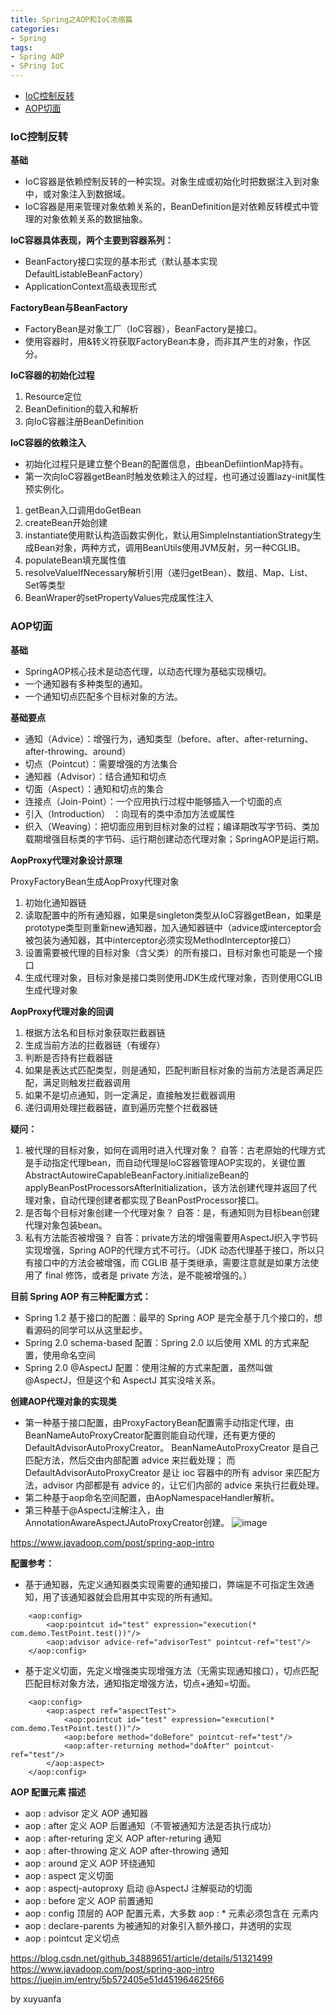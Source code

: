 ```yaml
---
title: Spring之AOP和IoC浓缩篇
categories:
- Spring
tags:
- Spring AOP
- SPring IoC
---
```




- [IoC控制反转](##1)
- [AOP切面](##2)
<!--more-->

<span id="#1"></span>
### **IoC控制反转**

**基础**

- IoC容器是依赖控制反转的一种实现。对象生成或初始化时把数据注入到对象中，或对象注入到数据域。
- IoC容器是用来管理对象依赖关系的，BeanDefinition是对依赖反转模式中管理的对象依赖关系的数据抽象。


**IoC容器具体表现，两个主要到容器系列：**
- BeanFactory接口实现的基本形式（默认基本实现DefaultListableBeanFactory）
- ApplicationContext高级表现形式


**FactoryBean与BeanFactory**

- FactoryBean是对象工厂（IoC容器），BeanFactory是接口。
- 使用容器时，用&转义符获取FactoryBean本身，而非其产生的对象，作区分。


**IoC容器的初始化过程**

1. Resource定位
2. BeanDefinition的载入和解析
3. 向IoC容器注册BeanDefinition


**IoC容器的依赖注入**

- 初始化过程只是建立整个Bean的配置信息，由beanDefiintionMap持有。
- 第一次向IoC容器getBean时触发依赖注入的过程，也可通过设置lazy-init属性预实例化。

1. getBean入口调用doGetBean
2. createBean开始创建
3. instantiate使用默认构造函数实例化，默认用SimpleInstantiationStrategy生成Bean对象，两种方式，调用BeanUtils使用JVM反射，另一种CGLIB。
4. populateBean填充属性值
5. resolveValueIfNecessary解析引用（递归getBean）、数组、Map、List、Set等类型
6. BeanWraper的setPropertyValues完成属性注入




<span id="#2"></span>
### **AOP切面**
**基础**

- SpringAOP核心技术是动态代理，以动态代理为基础实现横切。
- 一个通知器有多种类型的通知。
- 一个通知切点匹配多个目标对象的方法。


**基础要点**

- 通知（Advice）：增强行为，通知类型（before、after、after-returning、after-throwing、around）
- 切点（Pointcut）：需要增强的方法集合
- 通知器（Advisor）：结合通知和切点
- 切面（Aspect）：通知和切点的集合
- 连接点（Join-Point）：一个应用执行过程中能够插入一个切面的点
- 引入（Introduction） ：向现有的类中添加方法或属性
- 织入（Weaving）：把切面应用到目标对象的过程；编译期改写字节码、类加载期增强目标类的字节码、运行期创建动态代理对象；SpringAOP是运行期。


**AopProxy代理对象设计原理**

ProxyFactoryBean生成AopProxy代理对象

1. 初始化通知器链
2. 读取配置中的所有通知器，如果是singleton类型从IoC容器getBean，如果是prototype类型则重新new通知器，加入通知器链中（advice或interceptor会被包装为通知器，其中interceptor必须实现MethodInterceptor接口）
3. 设置需要被代理的目标对象（含父类）的所有接口，目标对象也可能是一个接口
4. 生成代理对象，目标对象是接口类则使用JDK生成代理对象，否则使用CGLIB生成代理对象


**AopProxy代理对象的回调**
1. 根据方法名和目标对象获取拦截器链
2. 生成当前方法的拦截器链（有缓存）
3. 判断是否持有拦截器链
4. 如果是表达式匹配类型，则是通知，匹配判断目标对象的当前方法是否满足匹配，满足则触发拦截器调用
5. 如果不是切点通知，则一定满足，直接触发拦截器调用
6. 递归调用处理拦截器链，直到遍历完整个拦截器链


**疑问：**
1. 被代理的目标对象，如何在调用时进入代理对象？
自答：古老原始的代理方式是手动指定代理bean，而自动代理是IoC容器管理AOP实现的，关键位置AbstractAutowireCapableBeanFactory.initializeBean的applyBeanPostProcessorsAfterInitialization，该方法创建代理并返回了代理对象，自动代理创建者都实现了BeanPostProcessor接口。
2. 是否每个目标对象创建一个代理对象？
自答：是，有通知则为目标bean创建代理对象包装bean。
3. 私有方法能否被增强？
自答：private方法的增强需要用AspectJ织入字节码实现增强，Spring AOP的代理方式不可行。（JDK 动态代理基于接口，所以只有接口中的方法会被增强，而 CGLIB 基于类继承，需要注意就是如果方法使用了 final 修饰，或者是 private 方法，是不能被增强的。）


**目前 Spring AOP 有三种配置方式：**

- Spring 1.2 基于接口的配置：最早的 Spring AOP 是完全基于几个接口的，想看源码的同学可以从这里起步。
- Spring 2.0 schema-based 配置：Spring 2.0 以后使用 XML 的方式来配置，使用命名空间 <aop />
- Spring 2.0 @AspectJ 配置：使用注解的方式来配置，虽然叫做 @AspectJ，但是这个和 AspectJ 其实没啥关系。


**创建AOP代理对象的实现类**

- 第一种基于接口配置，由ProxyFactoryBean配置需手动指定代理，由BeanNameAutoProxyCreator配置则能自动代理，还有更方便的DefaultAdvisorAutoProxyCreator。
BeanNameAutoProxyCreator 是自己匹配方法，然后交由内部配置 advice 来拦截处理；
而 DefaultAdvisorAutoProxyCreator 是让 ioc 容器中的所有 advisor 来匹配方法，advisor 内部都是有 advice 的，让它们内部的 advice 来执行拦截处理。 
- 第二种基于aop命名空间配置，由AopNamespaceHandler解析。
- 第三种基于@AspectJ注解注入，由AnnotationAwareAspectJAutoProxyCreator创建。
![image](https://user-images.githubusercontent.com/11657320/66559589-35129280-eb88-11e9-8d2f-a91b78519f1a.png)

https://www.javadoop.com/post/spring-aop-intro

**配置参考：**
- 基于通知器，先定义通知器类实现需要的通知接口，弊端是不可指定生效通知，用了该通知器就会启用其中实现的所有通知。
```
    <aop:config>
        <aop:pointcut id="test" expression="execution(* com.demo.TestPoint.test())"/>
        <aop:advisor advice-ref="advisorTest" pointcut-ref="test"/>
    </aop:config>
```
- 基于定义切面，先定义增强类实现增强方法（无需实现通知接口），切点匹配匹配目标对象方法，通知指定增强方法，切点+通知=切面。
```
    <aop:config>
        <aop:aspect ref="aspectTest">
            <aop:pointcut id="test" expression="execution(* com.demo.TestPoint.test())"/>
            <aop:before method="doBefore" pointcut-ref="test"/>
            <aop:after-returning method="doAfter" pointcut-ref="test"/>
        </aop:aspect>
    </aop:config>
```


**AOP 配置元素 描述**

- aop : advisor 定义 AOP 通知器
- aop : after 定义 AOP 后置通知（不管被通知方法是否执行成功）
- aop : after-returing 定义 AOP after-returing 通知
- aop : after-throwing 定义 AOP after-throwing 通知
- aop : around 定义 AOP 环绕通知
- aop : aspect 定义切面
- aop : aspectj-autoproxy 启动 @AspectJ 注解驱动的切面
- aop : before 定义 AOP 前置通知
- aop : config 顶层的 AOP 配置元素，大多数 aop : * 元素必须包含在 元素内
- aop : declare-parents 为被通知的对象引入额外接口，并透明的实现
- aop : pointcut 定义切点

















https://blog.csdn.net/github_34889651/article/details/51321499
https://www.javadoop.com/post/spring-aop-intro
https://juejin.im/entry/5b572405e51d451964625f66




by xuyuanfa